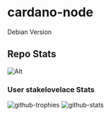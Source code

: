 # cardano-node
Debian Version

## Repo Stats
![Alt](https://repobeats.axiom.co/api/embed/eef32954c7e5ff11ee10b3e0a5229c65f728f499.svg "Repobeats analytics image")

### User stakelovelace Stats
![github-trophies](https://stats.dooboo.io/api/github-trophies?login=stakelovelace)
![github-stats](https://stats.dooboo.io/api/github-stats-advanced?login=stakelovelace)

